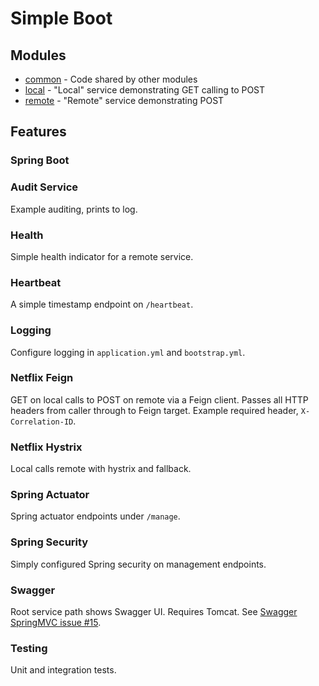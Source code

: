 # Simple Boot

## Modules

* [common](common/) - Code shared by other modules
* [local](local/) - "Local" service demonstrating GET calling to POST
* [remote](remote/) - "Remote" service demonstrating POST

## Features

### Spring Boot

### Audit Service

Example auditing, prints to log.

### Health

Simple health indicator for a remote service.

### Heartbeat

A simple timestamp endpoint on `/heartbeat`.

### Logging

Configure logging in `application.yml` and `bootstrap.yml`.

### Netflix Feign

GET on local calls to POST on remote via a Feign client.  Passes all HTTP
headers from caller through to Feign target.  Example required header,
`X-Correlation-ID`.

### Netflix Hystrix

Local calls remote with hystrix and fallback.

### Spring Actuator

Spring actuator endpoints under `/manage`.

### Spring Security

Simply configured Spring security on management endpoints.

### Swagger

Root service path shows Swagger UI.  Requires Tomcat.  See [Swagger SpringMVC
issue #15](https://github.com/adrianbk/swagger-springmvc-demo/issues/15).

### Testing

Unit and integration tests.
